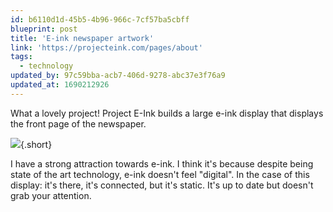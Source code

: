 ```yaml
---
id: b6110d1d-45b5-4b96-966c-7cf57ba5cbff
blueprint: post
title: 'E-ink newspaper artwork'
link: 'https://projecteink.com/pages/about'
tags:
  - technology
updated_by: 97c59bba-acb7-406d-9278-abc37e3f76a9
updated_at: 1690212926
---
```

What a lovely project! Project E-Ink builds a large e-ink display that displays the front page of the newspaper.

![](/media/project-e-ink.webp){.short}

I have a strong attraction towards e-ink. I think it's because despite being state of the art technology, e-ink doesn't feel "digital". In the case of this display: it's there, it's connected, but it's static. It's up to date but doesn't grab your attention.